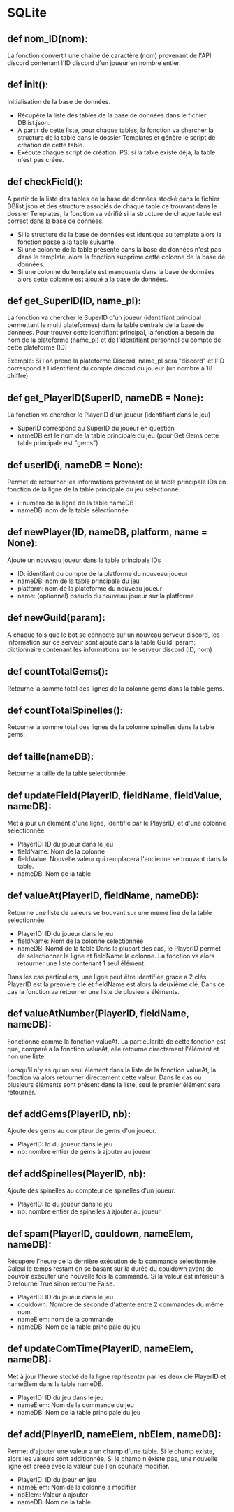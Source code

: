 # SQLite
## def nom_ID(nom):
La fonction convertit une chaine de caractère (nom) provenant de l'API discord contenant l'ID discord d'un joueur en nombre entier.

## def init():
Initialisation de la base de données.
- Récupère la liste des tables de la base de données dans le fichier DBlist.json.
- A partir de cette liste, pour chaque tables, la fonction va chercher la structure de la table dans le dossier Templates et génère le script de création de cette table.
- Exécute chaque script de création.
PS: si la table existe déja, la table n'est pas créée.

## def checkField():
A partir de la liste des tables de la base de données stocké dans le fichier DBlist.json et des structure associés de chaque table ce trouvant dans le dossier Templates, la fonction va vérifié si la structure de chaque table est correct dans la base de données.
- Si la structure de la base de données est identique au template alors la fonction passe a la table suivante.
- Si une colonne de la table présente dans la base de données n'est pas dans le template, alors la fonction supprime cette colonne de la base de données.
- Si une colonne du template est manquante dans la base de données alors cette colonne est ajouté a la base de données.

## def get_SuperID(ID, name_pl):
La fonction va chercher le SuperID d'un joueur (identifiant principal permettant le multi plateformes) dans la table centrale de la base de données.
Pour trouver cette identifiant principal, la fonction a besoin du nom de la plateforme (name_pl) et de l'identifiant personnel du compte de cette plateforme (ID)

Exemple: Si l'on prend la plateforme Discord, name_pl sera "discord" et l'ID correspond à l'identifiant du compte discord du joueur (un nombre à 18 chiffre)

## def get_PlayerID(SuperID, nameDB = None):
La fonction va chercher le PlayerID d'un joueur (identifiant dans le jeu)
- SuperID correspond au SuperID du joueur en question
- nameDB est le nom de la table principale du jeu (pour Get Gems cette table principale est "gems")

## def userID(i, nameDB = None):
Permet de retourner les informations provenant de la table principale IDs en fonction de la ligne de la table principale du jeu selectionné.
- i: numero de la ligne de la table nameDB
- nameDB: nom de la table sélectionnée


## def newPlayer(ID, nameDB, platform, name = None):
Ajoute un nouveau joueur dans la table principale IDs
- ID: identifant du compte de la platforme du nouveau joueur
- nameDB: nom de la table principale du jeu
- platform: nom de la plateforme du nouveau joueur
- name: (optionnel) pseudo du nouveau joueur sur la platforme  

## def newGuild(param):
A chaque fois que le bot se connecte sur un nouveau serveur discord, les information sur ce serveur sont ajouté dans la table Guild.
param: dictionnaire contenant les informations sur le serveur discord (ID, nom)

## def countTotalGems():
Retourne la somme total des lignes de la colonne gems dans la table gems.

## def countTotalSpinelles():
Retourne la somme total des lignes de la colonne spinelles dans la table gems.

## def taille(nameDB):
Retourne la taille de la table selectionnée.

## def updateField(PlayerID, fieldName, fieldValue, nameDB):
Met à jour un élement d'une ligne, identifié par le PlayerID, et d'une colonne selectionnée.
- PlayerID: ID du joueur dans le jeu
- fieldName: Nom de la colonne
- fieldValue: Nouvelle valeur qui remplacera l'ancienne se trouvant dans la table.
- nameDB: Nom de la table

## def valueAt(PlayerID, fieldName, nameDB):
Retourne une liste de valeurs se trouvant sur une meme line de la table selectionnée.
- PlayerID: ID du joueur dans le jeu
- fieldName: Nom de la colonne selectionnée
- nameDB: Nomd de la table
Dans la plupart des cas, le PlayerID permet de selectionner la ligne et fieldName la colonne. La fonction va alors retourner une liste contenant 1 seul élément.

Dans les cas particuliers, une ligne peut être identifiée grace a 2 clés, PlayerID est la première clé et fieldName est alors la deuxième clé. Dans ce cas la fonction va retourner une liste de plusieurs éléments.

## def valueAtNumber(PlayerID, fieldName, nameDB):
Fonctionne comme la fonction valueAt.
La particularité de cette fonction est que, comparé a la fonction valueAt, elle retourne directement l'élément et non une liste.

Lorsqu'il n'y as qu'un seul élément dans la liste de la fonction valueAt, la fonction va alors retourner directement cette valeur.
Dans le cas ou plusieurs éléments sont présent dans la liste, seul le premier élément sera retourner.

## def addGems(PlayerID, nb):
Ajoute des gems au compteur de gems d'un joueur.
- PlayerID: Id du joueur dans le jeu
- nb: nombre entier de gems à ajouter au joueur

## def addSpinelles(PlayerID, nb):
Ajoute des spinelles au compteur de spinelles d'un joueur.
- PlayerID: Id du joueur dans le jeu
- nb: nombre entier de spinelles à ajouter au joueur

## def spam(PlayerID, couldown, nameElem, nameDB):
Récupère l'heure de la dernière exécution de la commande selectionnée. Calcul le temps restant en se basant sur la durée du couldown avant de pouvoir exécuter une nouvelle fois la commande.
Si la valeur est inférieur à 0 retourne True sinon retourne False.
- PlayerID: ID du joueur dans le jeu
- couldown: Nombre de seconde d'attente entre 2 commandes du même nom
- nameElem: nom de la commande
- nameDB: Nom de la table principale du jeu

## def updateComTime(PlayerID, nameElem, nameDB):
Met à jour l'heure stocké de la ligne représenter par les deux clé PlayerID et nameElem dans la table nameDB.
- PlayerID: ID du jeu dans le jeu
- nameElem: Nom de la commande du jeu
- nameDB: Nom de la table principale du jeu

## def add(PlayerID, nameElem, nbElem, nameDB):
Permet d'ajouter une valeur a un champ d'une table.
Si le champ existe, alors les valeurs sont additionnée.
Si le champ n'éxiste pas, une nouvelle ligne est créée avec la valeur que l'on souhaite modifier.
- PlayerID: ID du joeur en jeu
- nameElem: Nom de la colonne a modifier
- nbElem: Valeur à ajouter
- nameDB: Nom de la table
